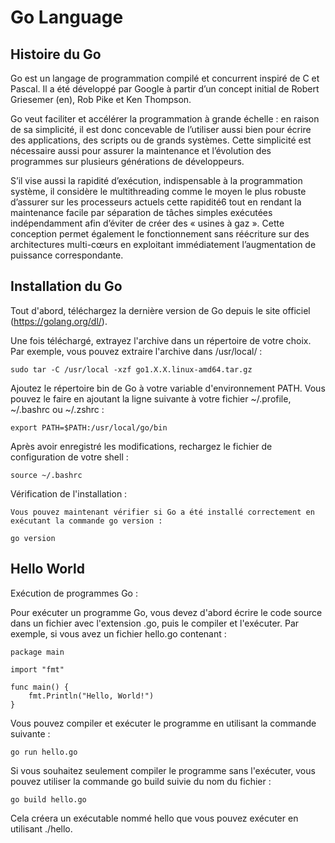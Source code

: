 # Go Language 
## Histoire du Go
Go est un langage de programmation compilé et concurrent inspiré de C et Pascal. Il a été développé par Google à partir d’un concept initial de Robert Griesemer (en), Rob Pike et Ken Thompson.

Go veut faciliter et accélérer la programmation à grande échelle : en raison de sa simplicité, il est donc concevable de l’utiliser aussi bien pour écrire des applications, des scripts ou de grands systèmes. Cette simplicité est nécessaire aussi pour assurer la maintenance et l’évolution des programmes sur plusieurs générations de développeurs.

S’il vise aussi la rapidité d’exécution, indispensable à la programmation système, il considère le multithreading comme le moyen le plus robuste d’assurer sur les processeurs actuels cette rapidité6 tout en rendant la maintenance facile par séparation de tâches simples exécutées indépendamment afin d’éviter de créer des « usines à gaz ». Cette conception permet également le fonctionnement sans réécriture sur des architectures multi-cœurs en exploitant immédiatement l’augmentation de puissance correspondante. 

## Installation du Go
Tout d'abord, téléchargez la dernière version de Go depuis le site officiel (https://golang.org/dl/).

Une fois téléchargé, extrayez l'archive dans un répertoire de votre choix. Par exemple, vous pouvez extraire l'archive dans /usr/local/ :

    sudo tar -C /usr/local -xzf go1.X.X.linux-amd64.tar.gz

Ajoutez le répertoire bin de Go à votre variable d'environnement PATH. Vous pouvez le faire en ajoutant la ligne suivante à votre fichier ~/.profile, ~/.bashrc ou ~/.zshrc :

    export PATH=$PATH:/usr/local/go/bin

Après avoir enregistré les modifications, rechargez le fichier de configuration de votre shell :

    source ~/.bashrc

Vérification de l'installation :

    Vous pouvez maintenant vérifier si Go a été installé correctement en exécutant la commande go version :

    go version

## Hello World

Exécution de programmes Go :

Pour exécuter un programme Go, vous devez d'abord écrire le code source dans un fichier avec l'extension .go, puis le compiler et l'exécuter.
Par exemple, si vous avez un fichier hello.go contenant :

    package main

    import "fmt"

    func main() {
        fmt.Println("Hello, World!")
    }

Vous pouvez compiler et exécuter le programme en utilisant la commande suivante :

    go run hello.go

Si vous souhaitez seulement compiler le programme sans l'exécuter, vous pouvez utiliser la commande go build suivie du nom du fichier :

    go build hello.go

Cela créera un exécutable nommé hello que vous pouvez exécuter en utilisant ./hello.
